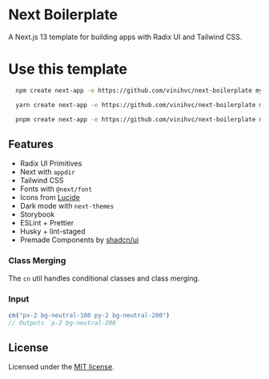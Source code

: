 # Next Boilerplate

A Next.js 13 template for building apps with Radix UI and Tailwind CSS.

# Use this template

```bash
  npm create next-app -e https://github.com/vinihvc/next-boilerplate my-app
```

```bash
  yarn create next-app -e https://github.com/vinihvc/next-boilerplate my-app
```

```bash
  pnpm create next-app -e https://github.com/vinihvc/next-boilerplate my-app
```

## Features

- Radix UI Primitives
- Next with `appdir`
- Tailwind CSS
- Fonts with `@next/font`
- Icons from [Lucide](https://lucide.dev)
- Dark mode with `next-themes`
- Storybook
- ESLint + Prettier
- Husky + lint-staged
- Premade Components by [shadcn/ui](https://ui.shadcn.com/)

### Class Merging

The `cn` util handles conditional classes and class merging.

### Input

```ts
cn("px-2 bg-neutral-100 py-2 bg-neutral-200")
// Outputs `p-2 bg-neutral-200`
```

## License

Licensed under the [MIT license](https://github.com/shadcn/ui/blob/main/LICENSE.md).

